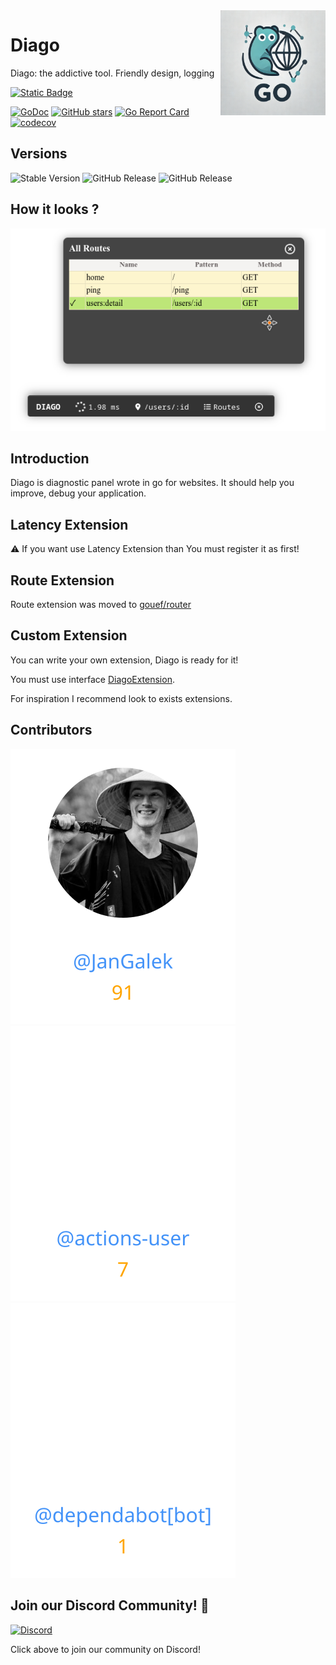 <img align=right width="168" src="docs/gouef_logo.png">

# Diago
Diago: the addictive tool. Friendly design, logging

[![Static Badge](https://img.shields.io/badge/Github-gouef%2Fdiago-blue?style=for-the-badge&logo=github&link=github.com%2Fgouef%2Fdiago)](https://github.com/gouef/diago)

[![GoDoc](https://pkg.go.dev/badge/github.com/gouef/diago.svg)](https://pkg.go.dev/github.com/gouef/diago)
[![GitHub stars](https://img.shields.io/github/stars/gouef/diago?style=social)](https://github.com/gouef/diago/stargazers)
[![Go Report Card](https://goreportcard.com/badge/github.com/gouef/diago)](https://goreportcard.com/report/github.com/gouef/diago)
[![codecov](https://codecov.io/github/gouef/diago/branch/main/graph/badge.svg?token=YUG8EMH6Q8)](https://codecov.io/github/gouef/diago)


## Versions
![Stable Version](https://img.shields.io/github/v/release/gouef/diago?label=Stable&labelColor=green)
![GitHub Release](https://img.shields.io/github/v/release/gouef/diago?label=RC&include_prereleases&filter=*rc*&logoSize=diago)
![GitHub Release](https://img.shields.io/github/v/release/gouef/diago?label=Beta&include_prereleases&filter=*beta*&logoSize=diago)


## How it looks ? 
![Diago](docs/diago.png)


## Introduction
Diago is diagnostic panel wrote in go for websites. It should help you improve, debug your application.

## Latency Extension
⚠️ If you want use Latency Extension than You must register it as first!

## Route Extension
Route extension was moved to [gouef/router](github.com/gouef/router)

## Custom Extension
You can write your own extension, Diago is ready for it!

You must use interface [DiagoExtension](/diagoExtension.go).

For inspiration I recommend look to exists extensions.

## Contributors

<div>
<span>
  <a href="https://github.com/JanGalek"><img src="https://raw.githubusercontent.com/gouef/diago/refs/heads/contributors-svg/.github/contributors/JanGalek.svg" alt="JanGalek" /></a>
</span>
<span>
  <a href="https://github.com/actions-user"><img src="https://raw.githubusercontent.com/gouef/diago/refs/heads/contributors-svg/.github/contributors/actions-user.svg" alt="actions-user" /></a>
</span>
<span>
  <a href="https://github.com/apps/dependabot"><img src="https://raw.githubusercontent.com/gouef/diago/refs/heads/contributors-svg/.github/contributors/dependabot[bot].svg" alt="dependabot[bot]" /></a>
</span>
</div>

## Join our Discord Community! 🎉

[![Discord](https://img.shields.io/discord/1334331501462163509?style=for-the-badge&logo=discord&logoColor=white&logoSize=auto&label=Community%20discord&labelColor=blue&link=https%3A%2F%2Fdiscord.gg%2FwjGqeWFnqK
)](https://discord.gg/wjGqeWFnqK)

Click above to join our community on Discord!
